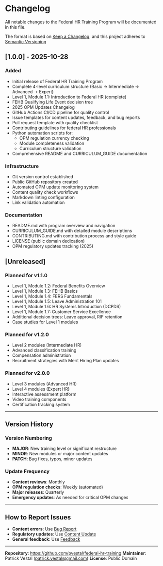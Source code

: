 # Changelog

All notable changes to the Federal HR Training Program will be documented in this file.

The format is based on [Keep a Changelog](https://keepachangelog.com/en/1.0.0/),
and this project adheres to [Semantic Versioning](https://semver.org/spec/v2.0.0.html).

## [1.0.0] - 2025-10-28

### Added
- Initial release of Federal HR Training Program
- Complete 4-level curriculum structure (Basic → Intermediate → Advanced → Expert)
- Level 1, Module 1.1: Introduction to Federal HR (complete)
- FEHB Qualifying Life Event decision tree
- 2025 OPM Updates Changelog
- GitHub Actions CI/CD pipeline for quality control
- Issue templates for content updates, feedback, and bug reports
- Pull request template with quality checklist
- Contributing guidelines for federal HR professionals
- Python automation scripts for:
  - OPM regulation currency checking
  - Module completeness validation
  - Curriculum structure validation
- Comprehensive README and CURRICULUM_GUIDE documentation

### Infrastructure
- Git version control established
- Public GitHub repository created
- Automated OPM update monitoring system
- Content quality check workflows
- Markdown linting configuration
- Link validation automation

### Documentation
- README.md with program overview and navigation
- CURRICULUM_GUIDE.md with detailed module descriptions
- CONTRIBUTING.md with contribution process and style guide
- LICENSE (public domain dedication)
- OPM regulatory updates tracking (2025)

## [Unreleased]

### Planned for v1.1.0
- Level 1, Module 1.2: Federal Benefits Overview
- Level 1, Module 1.3: FEHB Basics
- Level 1, Module 1.4: FERS Fundamentals
- Level 1, Module 1.5: Leave Administration 101
- Level 1, Module 1.6: HR Systems Introduction (DCPDS)
- Level 1, Module 1.7: Customer Service Excellence
- Additional decision trees: Leave approval, RIF retention
- Case studies for Level 1 modules

### Planned for v1.2.0
- Level 2 modules (Intermediate HR)
- Advanced classification training
- Compensation administration
- Recruitment strategies with Merit Hiring Plan updates

### Planned for v2.0.0
- Level 3 modules (Advanced HR)
- Level 4 modules (Expert HR)
- Interactive assessment platform
- Video training components
- Certification tracking system

---

## Version History

### Version Numbering
- **MAJOR**: New training level or significant restructure
- **MINOR**: New modules or major content updates
- **PATCH**: Bug fixes, typos, minor updates

### Update Frequency
- **Content reviews**: Monthly
- **OPM regulation checks**: Weekly (automated)
- **Major releases**: Quarterly
- **Emergency updates**: As needed for critical OPM changes

---

## How to Report Issues

- **Content errors**: Use [Bug Report](https://github.com/pvestal/federal-hr-training/issues/new?template=bug_report.yml)
- **Regulatory updates**: Use [Content Update](https://github.com/pvestal/federal-hr-training/issues/new?template=content-update.yml)
- **General feedback**: Use [Feedback](https://github.com/pvestal/federal-hr-training/issues/new?template=feedback.yml)

---

**Repository**: https://github.com/pvestal/federal-hr-training
**Maintainer**: Patrick Vestal (patrick.vestal@gmail.com)
**License**: Public Domain
